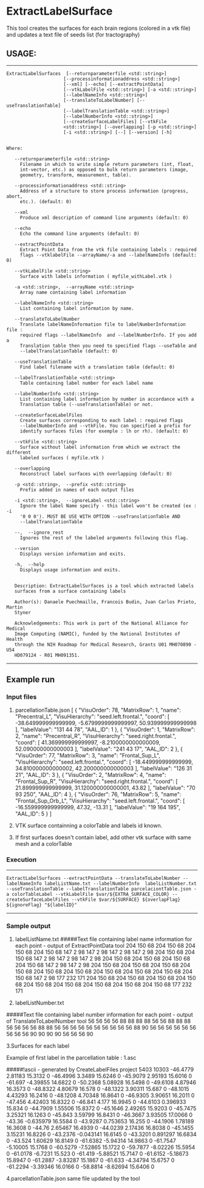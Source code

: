 
# ExtractLabelSurface

This tool creates the surfaces for each brain regions (colored in a vtk file) and updates a text file of seeds list (for tractography)

## USAGE: 

----
	ExtractLabelSurfaces  [--returnparameterfile <std::string>]
                         [--processinformationaddress <std::string>]
                         [--xml] [--echo] [--extractPointData]
                         [--vtkLabelFile <std::string>] [-a <std::string>]
                         [--labelNameInfo <std::string>]
                         [--translateToLabelNumber] [--useTranslationTable]
                         [--labelTranslationTable <std::string>]
                         [--labelNumberInfo <std::string>]
                         [--createSurfaceLabelFiles] [--vtkFile
                         <std::string>] [--overlapping] [-p <std::string>]
                         [-i <std::string>] [--] [--version] [-h]


	Where: 

	   --returnparameterfile <std::string>
	     Filename in which to write simple return parameters (int, float,
	     int-vector, etc.) as opposed to bulk return parameters (image,
	     geometry, transform, measurement, table).

	   --processinformationaddress <std::string>
	     Address of a structure to store process information (progress, abort,
	     etc.). (default: 0)

	   --xml
	     Produce xml description of command line arguments (default: 0)

	   --echo
	     Echo the command line arguments (default: 0)

	   --extractPointData
	     Extract Point Data from the vtk file containing labels : required
	     flags --vtklabelFile --arrayName/-a and --labelNameInfo (default: 0)

	   --vtkLabelFile <std::string>
	     Surface with labels information ( myfile_withLabel.vtk )

	   -a <std::string>,  --arrayName <std::string>
	     Array name containing label information

	   --labelNameInfo <std::string>
	     List containing label information by name.

	   --translateToLabelNumber
	     Translate labelNameInformation file to labelNumberInformation file :
	     required flags --labelNameInfo  and --labelNumberInfo. If you add a
	     Translation table then you need to specified flags --useTable and
	     --labelTranslationTable (default: 0)

	   --useTranslationTable
	     Find label filename with a translation table (default: 0)

	   --labelTranslationTable <std::string>
	     Table containing label number for each label name

	   --labelNumberInfo <std::string>
	     List containing label information by number in accordance with a
	     Translation table (--useTranslationTable) or not.

	   --createSurfaceLabelFiles
	     Create surfaces corresponding to each label : required flags
	     --labelNumberInfo and --vtkFile. You can specified a prefix for
	     identify surfaces files (for exemple : lh or rh). (default: 0)

	   --vtkFile <std::string>
	     Surface without label information from which we extract the different
	     labeled surfaces ( myfile.vtk )

	   --overlapping
	     Reconstruct label surfaces with overlapping (default: 0)

	   -p <std::string>,  --prefix <std::string>
	     Prefix added in names of each output files

	   -i <std::string>,  --ignoreLabel <std::string>
	     Ignore the label Name specify - this label won't be created (ex : -i
	     '0 0 0'). MUST BE USE WITH OPTION --useTranslationTable AND
	     --labelTranslationTable

	   --,  --ignore_rest
	     Ignores the rest of the labeled arguments following this flag.

	   --version
	     Displays version information and exits.

	   -h,  --help
	     Displays usage information and exits.


	   Description: ExtractLabelSurfaces is a tool which extracted labels
	   surfaces from a surface containing labels

	   Author(s): Danaele Puechmaille, Francois Budin, Juan Carlos Prieto, Martin
	   Styner

	   Acknowledgements: This work is part of the National Alliance for Medical
	   Image Computing (NAMIC), funded by the National Institutes of Health
	   through the NIH Roadmap for Medical Research, Grants U01 MH070890 - U54
	   HD079124 - R01 MH091351.
----

## Example run

### Input files

1. parcellationTable.json 
[
  {
    "VisuOrder": 78, 
    "MatrixRow": 1, 
    "name": "Precentral_L", 
    "VisuHierarchy": "seed.left.frontal.", 
    "coord": [
      -38.649999999999999, 
      -5.6799999999999997, 
      50.939999999999998
    ], 
    "labelValue": "131 44 78", 
    "AAL_ID": 1
  }, 
  {
    "VisuOrder": 1, 
    "MatrixRow": 2, 
    "name": "Precentral_R", 
    "VisuHierarchy": "seed.right.frontal.", 
    "coord": [
      41.369999999999997, 
      -8.2100000000000009, 
      52.090000000000003
    ], 
    "labelValue": "241 43 17", 
    "AAL_ID": 2
  }, 
  {
    "VisuOrder": 77, 
    "MatrixRow": 3, 
    "name": "Frontal_Sup_L", 
    "VisuHierarchy": "seed.left.frontal.", 
    "coord": [
      -18.449999999999999, 
      34.810000000000002, 
      42.200000000000003
    ], 
    "labelValue": "126 31 21", 
    "AAL_ID": 3
  }, 
  {
    "VisuOrder": 2, 
    "MatrixRow": 4, 
    "name": "Frontal_Sup_R", 
    "VisuHierarchy": "seed.right.frontal.", 
    "coord": [
      21.899999999999999, 
      31.120000000000001, 
      43.82
    ], 
    "labelValue": "70 93 250", 
    "AAL_ID": 4
  }, 
  {
    "VisuOrder": 76, 
    "MatrixRow": 5, 
    "name": "Frontal_Sup_Orb_L", 
    "VisuHierarchy": "seed.left.frontal.", 
    "coord": [
      -16.559999999999999, 
      47.32, 
      -13.31
    ], 
    "labelValue": "19 164 195", 
    "AAL_ID": 5
  }
  ]

2. VTK surface containning a colorTable and labels id known.

3. If first surfaces doesn't contain label, add other vtk surface with same mesh and a colorTable


### Execution
----
	ExtractLabelSurfaces --extractPointData --translateToLabelNumber --labelNameInfo labelListName.txt --labelNumberInfo  labelListNumber.txt --useTranslationTable --labelTranslationTable parcelaciontTable.json -a colorTableLabel --vtkLabelFile $var/${EXTRA_SURFACE_COLOR} --createSurfaceLabelFiles --vtkFile $var/${SURFACE} ${overlapFlag} ${ignoreFlag} "${labelID}" 
----

### Sample output

1. labelListName.txt
#####Text file containing label name information for each point - output of ExtractPointData tool 
204 150 68
204 150 68
204 150 68
204 150 68
147 2 98
147 2 98
147 2 98
147 2 98
204 150 68
204 150 68
147 2 98
147 2 98
147 2 98
204 150 68
204 150 68
204 150 68
204 150 68
147 2 98
147 2 98
204 150 68
204 150 68
204 150 68
204 150 68
204 150 68
204 150 68
204 150 68
204 150 68
204 150 68
204 150 68
147 2 98
177 232 171
204 150 68
204 150 68
204 150 68
204 150 68
204 150 68
204 150 68
204 150 68
204 150 68
204 150 68
177 232 171



2. labelListNumber.txt

#####Text file containing label number information for each point - output of TranslateToLabelNumber tool 
56
56
56
56
88
88
88
88
56
56
88
88
88
56
56
56
56
88
88
56
56
56
56
56
56
56
56
56
56
88
90
56
56
56
56
56
56
56
56
56
90
90
90
90
56
56
56
90


3.Surfaces for each label

Example of first label in the parcellation table : 
1.asc

#####!ascii - generated by CreateLabelFiles project 
5403 10303
-46.4779 2.81183 15.3132 0
-46.4996 3.3489 15.6246 0
-45.9079 2.95193 15.6016 0
-61.697 -4.39855 14.6822 0
-50.2368 5.08928 16.5498 0
-49.6108 4.87946 16.3573 0
-48.8322 4.80679 16.578 0
-48.1322 3.90311 15.687 0
-48.1015 4.43293 16.2416 0
-48.1208 4.70348 16.8641 0
-46.9305 3.90651 16.2011 0
-47.456 4.42403 16.8322 0
-46.841 4.177 16.9945 0
-44.6103 0.396933 15.834 0
-44.7909 1.55506 15.8372 0
-45.1646 2.49265 15.9203 0
-45.7475 3.25321 16.1263 0
-45.843 3.59799 16.8431 0
-46.3667 3.93505 17.0066 0
-43.36 -0.635979 16.5584 0
-43.9287 0.753653 16.255 0
-44.1906 1.78189 16.3608 0
-44.76 2.65467 16.4939 0
-44.0239 2.17436 16.8038 0
-45.1455 3.15231 16.8226 0
-43.2376 -0.043141 16.6145 0
-43.3201 0.891297 16.6834 0
-43.524 1.60629 16.8149 0
-61.6382 -5.94314 14.9863 0
-61.7547 -5.10005 15.1768 0
-60.5279 -7.52865 15.1722 0
-59.7877 -8.02226 15.5954 0
-61.0178 -6.7231 15.523 0
-61.419 -5.88521 15.7147 0
-61.6152 -5.18673 15.8947 0
-61.2887 -3.83287 15.1867 0
-61.633 -4.34794 15.6757 0
-61.2294 -3.39346 16.0166 0
-58.8814 -8.62694 15.6406 0


4.parcellationTable.json same file updated by the tool